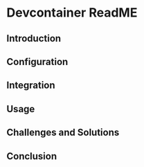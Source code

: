 # Devcontainer ReadME

## Introduction

## Configuration

## Integration

## Usage

## Challenges and Solutions

## Conclusion
